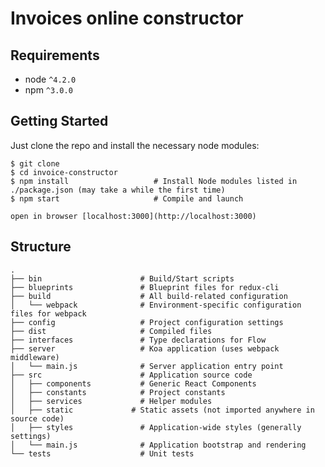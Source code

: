 Invoices online constructor
=======================

Requirements
------------

* node `^4.2.0`
* npm `^3.0.0`

Getting Started
---------------

Just clone the repo and install the necessary node modules:

```shell
$ git clone
$ cd invoice-constructor
$ npm install                   # Install Node modules listed in ./package.json (may take a while the first time)
$ npm start                     # Compile and launch

open in browser [localhost:3000](http://localhost:3000)
```

Structure
---------

```
.
├── bin                      # Build/Start scripts
├── blueprints               # Blueprint files for redux-cli
├── build                    # All build-related configuration
│   └── webpack              # Environment-specific configuration files for webpack
├── config                   # Project configuration settings
├── dist                     # Compiled files
├── interfaces               # Type declarations for Flow
├── server                   # Koa application (uses webpack middleware)
│   └── main.js              # Server application entry point
├── src                      # Application source code
│   ├── components           # Generic React Components
│   ├── constants            # Project constants
│   ├── services             # Helper modules
│   ├── static             # Static assets (not imported anywhere in source code)
│   ├── styles               # Application-wide styles (generally settings)
│   └── main.js              # Application bootstrap and rendering
└── tests                    # Unit tests
```

